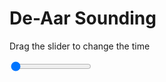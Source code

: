 <h1>De-Aar Sounding</h1>
<p>Drag the slider to change the time</p>

<div class="slidecontainer">
<input oninput='setImage(this)' class="slider" type="range" min="0" max="5" value="0" step="1" />
<img id='img'/>
</div>

<script>
var img = document.getElementById('img');
var img_array = ['/assets/images/skwt/skd_dea_wrfout_d01_2020-07-10_12:00:00.png',
'/assets/images/skwt/skd_dea_wrfout_d01_2020-07-10_18:00:00.png',
'/assets/images/skwt/skd_dea_wrfout_d01_2020-07-11_00:00:00.png',
'/assets/images/skwt/skd_dea_wrfout_d01_2020-07-11_06:00:00.png',
'/assets/images/skwt/skd_dea_wrfout_d01_2020-07-11_12:00:00.png',];
function setImage(obj)
{
        var value = obj.value;
        img.src = img_array[value];

}
</script>
